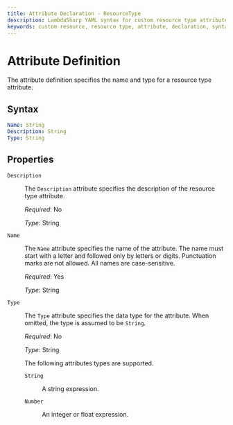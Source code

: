 ```yaml
---
title: Attribute Declaration - ResourceType
description: LambdaSharp YAML syntax for custom resource type attributes
keywords: custom resource, resource type, attribute, declaration, syntax, yaml, cloudformation
---
```

# Attribute Definition

The attribute definition specifies the name and type for a resource type attribute.

## Syntax

```yaml
Name: String
Description: String
Type: String
```

## Properties

<dl>

<dt><code>Description</code></dt>
<dd>

The <code>Description</code> attribute specifies the description of the resource type attribute.

<i>Required</i>: No

<i>Type</i>: String
</dd>

<dt><code>Name</code></dt>
<dd>

The <code>Name</code> attribute specifies the name of the attribute. The name must start with a letter and followed only by letters or digits. Punctuation marks are not allowed. All names are case-sensitive.

<i>Required</i>: Yes

<i>Type</i>: String
</dd>

<dt><code>Type</code></dt>
<dd>

The <code>Type</code> attribute specifies the data type for the attribute. When omitted, the type is assumed to be <code>String</code>.

<i>Required</i>: No

<i>Type</i>: String

The following attributes types are supported.

<dl>

<dt><code>String</code></dt>
<dd>

A string expression.
</dd>

<dt><code>Number</code></dt>
<dd>

An integer or float expression.
</dd>

</dl>
</dd>
</dd>

</dl>